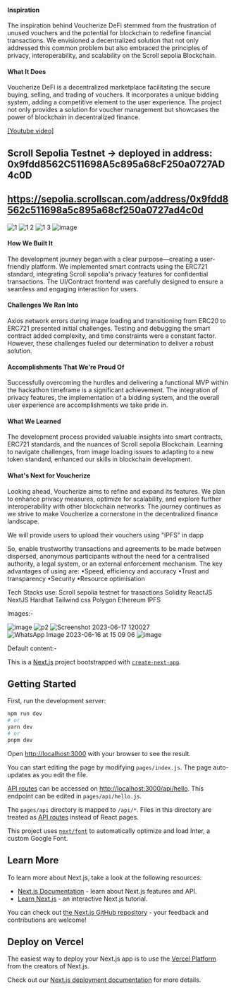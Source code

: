 #### Inspiration
The inspiration behind Voucherize DeFi stemmed from the frustration of unused vouchers and the potential for blockchain to redefine financial transactions. We envisioned a decentralized solution that not only addressed this common problem but also embraced the principles of privacy, interoperability, and scalability on the Scroll sepolia Blockchain.

#### What It Does
Voucherize DeFi is a decentralized marketplace facilitating the secure buying, selling, and trading of vouchers. It incorporates a unique bidding system, adding a competitive element to the user experience. The project not only provides a solution for voucher management but showcases the power of blockchain in decentralized finance.

[[Youtube video]](https://youtu.be/r30ZtCotUlg)



## Scroll Sepolia Testnet -> deployed in address: 0x9fdd8562C511698A5c895a68cF250a0727AD4c0D
## https://sepolia.scrollscan.com/address/0x9fdd8562c511698a5c895a68cf250a0727ad4c0d

![1](https://github.com/Amarnath-Rao/Voucherise/assets/96937608/e3a6abb8-ba18-4f40-a40e-c4b4e1cbe85f)
![1 2](https://github.com/Amarnath-Rao/Voucherise/assets/96937608/e8f8f665-a9c1-4b0b-b59e-8d5e5d751a03)
![1 3](https://github.com/Amarnath-Rao/Voucherise/assets/96937608/10a257e7-6c05-4ebd-9a82-7f9e64a42559)
![image](https://github.com/Amarnath-Rao/Voucherise/assets/96937608/4605135e-54fe-42d1-89fe-5a2547195803)


#### How We Built It
The development journey began with a clear purpose—creating a user-friendly platform. We implemented smart contracts using the ERC721 standard, integrating Scroll sepolia's privacy features for confidential transactions. The UI/Contract frontend was carefully designed to ensure a seamless and engaging interaction for users.

#### Challenges We Ran Into
Axios network errors during image loading and transitioning from ERC20 to ERC721 presented initial challenges. Testing and debugging the smart contract added complexity, and time constraints were a constant factor. However, these challenges fueled our determination to deliver a robust solution.

#### Accomplishments That We're Proud Of
Successfully overcoming the hurdles and delivering a functional MVP within the hackathon timeframe is a significant achievement. The integration of privacy features, the implementation of a bidding system, and the overall user experience are accomplishments we take pride in.

#### What We Learned
The development process provided valuable insights into smart contracts, ERC721 standards, and the nuances of Scroll sepolia Blockchain. Learning to navigate challenges, from image loading issues to adapting to a new token standard, enhanced our skills in blockchain development.

#### What's Next for Voucherize
Looking ahead, Voucherize aims to refine and expand its features. We plan to enhance privacy measures, optimize for scalability, and explore further interoperability with other blockchain networks. The journey continues as we strive to make Voucherize a cornerstone in the decentralized finance landscape.


We will provide users to upload their vouchers using "IPFS" in dapp

So, enable trustworthy transactions and agreements to be made between dispersed, anonymous participants without the need for a centralised authority, a legal system, or an external enforcement mechanism. The key advantages of using are:
•Speed, efficiency and accuracy
•Trust and transparency
•Security
•Resource optimisation

Tech Stacks use:
Scroll sepolia testnet for trasactions
Solidity
ReactJS
NextJS
Hardhat
Tailwind css
Polygon 
Ethereum
IPFS



Images:-

![image](https://github.com/Amarnath-Rao/Voucherize/assets/96937608/a61e1212-3b05-44ba-87cb-3a837a0b328f)
![p2](https://github.com/Amarnath-Rao/Voucherize/assets/96937608/fd93a751-0f59-4710-9b3c-8a9ece70709f)
![Screenshot 2023-06-17 120027](https://github.com/Amarnath-Rao/Voucherize/assets/96937608/3b413062-4ab5-45ff-b31b-c3099ff8a17c)
![WhatsApp Image 2023-06-16 at 15 09 06](https://github.com/Amarnath-Rao/Voucherize/assets/96937608/485516d7-0076-4e02-93ff-59ba28cafed6)
![image](https://github.com/Amarnath-Rao/Voucherize/assets/96937608/5713d0ba-576c-4909-b3a9-d43752bc3d86)













Default content:-

This is a [Next.js](https://nextjs.org/) project bootstrapped with [`create-next-app`](https://github.com/vercel/next.js/tree/canary/packages/create-next-app).

## Getting Started

First, run the development server:

```bash
npm run dev
# or
yarn dev
# or
pnpm dev
```


Open [http://localhost:3000](http://localhost:3000) with your browser to see the result.

You can start editing the page by modifying `pages/index.js`. The page auto-updates as you edit the file.

[API routes](https://nextjs.org/docs/api-routes/introduction) can be accessed on [http://localhost:3000/api/hello](http://localhost:3000/api/hello). This endpoint can be edited in `pages/api/hello.js`.

The `pages/api` directory is mapped to `/api/*`. Files in this directory are treated as [API routes](https://nextjs.org/docs/api-routes/introduction) instead of React pages.

This project uses [`next/font`](https://nextjs.org/docs/basic-features/font-optimization) to automatically optimize and load Inter, a custom Google Font.

## Learn More

To learn more about Next.js, take a look at the following resources:

- [Next.js Documentation](https://nextjs.org/docs) - learn about Next.js features and API.
- [Learn Next.js](https://nextjs.org/learn) - an interactive Next.js tutorial.

You can check out [the Next.js GitHub repository](https://github.com/vercel/next.js/) - your feedback and contributions are welcome!

## Deploy on Vercel

The easiest way to deploy your Next.js app is to use the [Vercel Platform](https://vercel.com/new?utm_medium=default-template&filter=next.js&utm_source=create-next-app&utm_campaign=create-next-app-readme) from the creators of Next.js.

Check out our [Next.js deployment documentation](https://nextjs.org/docs/deployment) for more details.
